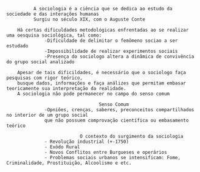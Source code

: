               A sociologia é a ciência que se dedica ao estudo da sociedade e das interações humanas
              Surgiu no século XIX, com o Auguste Conte

        Há certas dificuldades metodológicas enfrentadas ao se realizar uma oesquisa sociológica, tal como:
                  -Dificuldade de delimitar o femômeno sociao a ser estudado
                  -Impossibilidade de realizar experimentos sociais
                  -Presença do sociologo altera a dinâmica de convivência do grupo social analizado

        Apesar de tais dificildades, é necessário que o sociologo faça pesquisas com rigor teórico,
        busque dados, informações e faça análizes que permitam embasar teoricamente sua interpretação da realidade.
        A sociologia não pode permanecer no campo do senso comum

                                      Senso Comum
                  -Opniões, crenças, saberes, preconceitos compartilhados no interior de um grupo social
                  que não possuem comprovação científica ou embasamento teórico

                               O contexto do surgimento da sociologia
                  - Revolução industrial (+-1750)
                  - Exôdo Rural
                  - Novos Conflitos entre Burgueses e operários
                  - Problemas sociais urbanos se intensificam: Fome, Criminalidade, Prostituição, Alcoolismo e etc.
